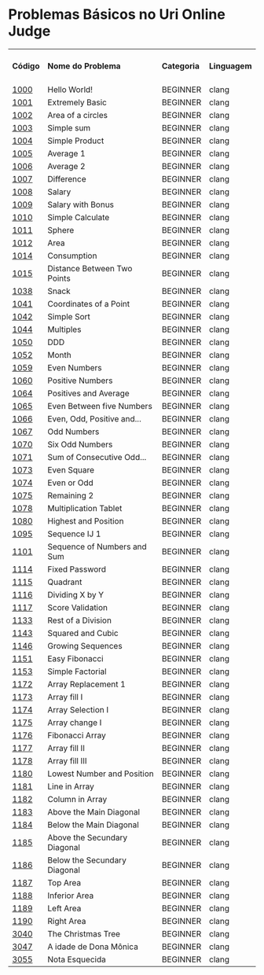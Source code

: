 # Problemas Básicos no Uri Online Judge

<table>
    <tr>
        <td><h4>Código</h4></td>
        <td><h4>Nome do Problema</h4></td>
        <td><h4>Categoria</h4></td>
        <td><h4>Linguagem</h4></td>
    </tr>
    <tr>
            <td><a href="https://github.com/codeYann/uri-clang/blob/master/src/beginner/1000.c" _target="blank">1000</a></td>
            <td>Hello World!</td>
            <td>BEGINNER</td>
            <td>clang</td>
    </tr>
    <tr>
            <td><a href="https://github.com/codeYann/uri-clang/blob/master/src/beginner/1001.c" _target="blank">1001</a></td>
            <td>Extremely Basic</td>
            <td>BEGINNER</td>
            <td>clang</td>
    </tr>
    <tr>
            <td><a href="https://github.com/codeYann/uri-clang/blob/master/src/beginner/1002.c" _target="blank">1002</a></td>
            <td>Area of a circles</td>
            <td>BEGINNER</td>
            <td>clang</td>
    </tr>
    <tr>
            <td><a href="https://github.com/codeYann/uri-clang/blob/master/src/beginner/1003.c" _target="blank">1003</a></td>
            <td>Simple sum</td>
            <td>BEGINNER</td>
            <td>clang</td>
    </tr>
    <tr>
            <td><a href="https://github.com/codeYann/uri-clang/blob/master/src/beginner/1004.c" _target="blank">1004</a></td>
            <td>Simple Product</td>
            <td>BEGINNER</td>
            <td>clang</td>
    </tr>
    <tr>
            <td><a href="https://github.com/codeYann/uri-clang/blob/master/src/beginner/1005.c" _target="blank">1005</a></td>
            <td>Average 1</td>
            <td>BEGINNER</td>
            <td>clang</td>
    </tr>
    <tr>
            <td><a href="https://github.com/codeYann/uri-clang/blob/master/src/beginner/1006.c" _target="blank">1006</a></td>
            <td>Average 2</td>
            <td>BEGINNER</td>
            <td>clang</td>
    </tr>
    <tr>
            <td><a href="https://github.com/codeYann/uri-clang/blob/master/src/beginner/1007.c" _target="blank">1007</a></td>
            <td>Difference</td>
            <td>BEGINNER</td>
            <td>clang</td>
    </tr>
    <tr>
            <td><a href="https://github.com/codeYann/uri-clang/blob/master/src/beginner/1008.c" _target="blank">1008</a></td>
            <td>Salary</td>
            <td>BEGINNER</td>
            <td>clang</td>
    </tr>
    <tr>
            <td><a href="https://github.com/codeYann/uri-clang/blob/master/src/beginner/1009.c" _target="blank">1009</a></td>
            <td>Salary with Bonus</td>
            <td>BEGINNER</td>
            <td>clang</td>
    </tr>
    <tr>
            <td><a href="https://github.com/codeYann/uri-clang/blob/master/src/beginner/1010.C" _target="blank">1010</a></td>
            <td>Simple Calculate</td>
            <td>BEGINNER</td>
            <td>clang</td>
    </tr>
    <tr>
            <td><a href="https://github.com/codeYann/uri-clang/blob/master/src/beginner/1011.c" _target="blank">1011</a></td>
            <td>Sphere</td>
            <td>BEGINNER</td>
            <td>clang</td>
    </tr>
    <tr>
            <td><a href="https://github.com/codeYann/uri-clang/blob/master/src/beginner/1012.c" _target="blank">1012</a></td>
            <td>Area</td>
            <td>BEGINNER</td>
            <td>clang</td>
    </tr>
    <tr>
            <td><a href="https://github.com/codeYann/uri-clang/blob/master/src/beginner/1014.c" _target="blank">1014</a></td>
            <td>Consumption</td>
            <td>BEGINNER</td>
            <td>clang</td>
    </tr>
    <tr>
            <td><a href="https://github.com/codeYann/uri-clang/blob/master/src/beginner/1015.c" _target="blank">1015</a></td>
            <td>Distance Between Two Points</td>
            <td>BEGINNER</td>
            <td>clang</td>
    </tr>
    <tr>
            <td><a href="https://github.com/codeYann/uri-clang/blob/master/src/beginner/1038.c" _target="blank">1038</a></td>
            <td>Snack</td>
            <td>BEGINNER</td>
            <td>clang</td>
    </tr>
    <tr>
            <td><a href="https://github.com/codeYann/uri-clang/blob/master/src/beginner/1041.c" _target="blank">1041</a></td>
            <td>Coordinates of a Point</td>
            <td>BEGINNER</td>
            <td>clang</td>
    </tr>
    <tr>
            <td><a href="https://github.com/codeYann/uri-clang/blob/master/src/beginner/1042.c" _target="blank">1042</a></td>
            <td>Simple Sort</td>
            <td>BEGINNER</td>
            <td>clang</td>
    </tr>
    <tr>
            <td><a href="https://github.com/codeYann/uri-clang/blob/master/src/beginner/1044.c" _target="blank">1044</a></td>
            <td>Multiples</td>
            <td>BEGINNER</td>
            <td>clang</td>
    </tr>
    <tr>
            <td><a href="https://github.com/codeYann/uri-clang/blob/master/src/beginner/1050.c" _target="blank">1050</a></td>
            <td>DDD</td>
            <td>BEGINNER</td>
            <td>clang</td>
    </tr>
    <tr>
            <td><a href="https://github.com/codeYann/uri-clang/blob/master/src/beginner/1052.c" _target="blank">1052</a></td>
            <td>Month</td>
            <td>BEGINNER</td>
            <td>clang</td>
    </tr>
    <tr>
            <td><a href="https://github.com/codeYann/uri-clang/blob/master/src/beginner/1059.c" _target="blank">1059</a></td>
            <td>Even Numbers</td>
            <td>BEGINNER</td>
            <td>clang</td>
    </tr>
    <tr>
            <td><a href="https://github.com/codeYann/uri-clang/blob/master/src/beginner/1060.c" _target="blank">1060</a></td>
            <td>Positive Numbers</td>
            <td>BEGINNER</td>
            <td>clang</td>
    </tr>
    <tr>
            <td><a href="https://github.com/codeYann/uri-clang/blob/master/src/beginner/1064.c" _target="blank">1064</a></td>
            <td>Positives and Average</td>
            <td>BEGINNER</td>
            <td>clang</td>
    </tr>
    <tr>
            <td><a href="https://github.com/codeYann/uri-clang/blob/master/src/beginner/1065.c" _target="blank">1065</a></td>
            <td>Even Between five Numbers</td>
            <td>BEGINNER</td>
            <td>clang</td>
    </tr>
    <tr>
            <td><a href="https://github.com/codeYann/uri-clang/blob/master/src/beginner/1066.c" _target="blank">1066</a></td>
            <td>Even, Odd, Positive and...</td>
            <td>BEGINNER</td>
            <td>clang</td>
    </tr>
    <tr>
            <td><a href="https://github.com/codeYann/uri-clang/blob/master/src/beginner/1067.c" _target="blank">1067</a></td>
            <td>Odd Numbers</td>
            <td>BEGINNER</td>
            <td>clang</td>
    </tr>
    <tr>
            <td><a href="https://github.com/codeYann/uri-clang/blob/master/src/beginner/1070.c" _target="blank">1070</a></td>
            <td>Six Odd Numbers</td>
            <td>BEGINNER</td>
            <td>clang</td>
    </tr>
    <tr>
            <td><a href="https://github.com/codeYann/uri-clang/blob/master/src/beginner/1071.c" _target="blank">1071</a></td>
            <td>Sum of Consecutive Odd...</td>
            <td>BEGINNER</td>
            <td>clang</td>
    </tr>
    <tr>
            <td><a href="https://github.com/codeYann/uri-clang/blob/master/src/beginner/1073.c" _target="blank">1073</a></td>
            <td>Even Square</td>
            <td>BEGINNER</td>
            <td>clang</td>
    </tr>
    <tr>
            <td><a href="https://github.com/codeYann/uri-clang/blob/master/src/beginner/1074.c" _target="blank">1074</a></td>
            <td>Even or Odd</td>
            <td>BEGINNER</td>
            <td>clang</td>
    </tr>
    <tr>
            <td><a href="https://github.com/codeYann/uri-clang/blob/master/src/beginner/1075.c" _target="blank">1075</a></td>
            <td>Remaining 2</td>
            <td>BEGINNER</td>
            <td>clang</td>
    </tr>
    <tr>
            <td><a href="https://github.com/codeYann/uri-clang/blob/master/src/beginner/1078.c" _target="blank">1078</a></td>
            <td>Multiplication Tablet</td>
            <td>BEGINNER</td>
            <td>clang</td>
    </tr>
    <tr>
            <td><a href="https://github.com/codeYann/uri-clang/blob/master/src/beginner/1080.c" _target="blank">1080</a></td>
            <td>Highest and Position</td>
            <td>BEGINNER</td>
            <td>clang</td>
    </tr>
    <tr>
            <td><a href="https://github.com/codeYann/uri-clang/blob/master/src/beginner/1095.c" _target="blank">1095</a></td>
            <td>Sequence IJ 1</td>
            <td>BEGINNER</td>
            <td>clang</td>
    </tr>
    <tr>
            <td><a href="https://github.com/codeYann/uri-clang/blob/master/src/beginner/1101.c" _target="blank">1101</a></td>
            <td>Sequence of Numbers and Sum</td>
            <td>BEGINNER</td>
            <td>clang</td>
    </tr>  
    <tr>
            <td><a href="https://github.com/codeYann/uri-clang/blob/master/src/beginner/1114.c" _target="blank">1114</a></td>
            <td>Fixed Password</td>
            <td>BEGINNER</td>
            <td>clang</td>
    </tr>
    <tr>
            <td><a href="https://github.com/codeYann/uri-clang/blob/master/src/beginner/1115.c" _target="blank">1115</a></td>
            <td>Quadrant</td>
            <td>BEGINNER</td>
            <td>clang</td>
    </tr>
    <tr>
            <td><a href="https://github.com/codeYann/uri-clang/blob/master/src/beginner/1116.c" _target="blank">1116</a></td>
            <td>Dividing X by Y</td>
            <td>BEGINNER</td>
            <td>clang</td>
    </tr>
    <tr>
            <td><a href="https://github.com/codeYann/uri-clang/blob/master/src/beginner/1117.c" _target="blank">1117</a></td>
            <td>Score Validation</td>
            <td>BEGINNER</td>
            <td>clang</td>
    </tr>
    <tr>
            <td><a href="https://github.com/codeYann/uri-clang/blob/master/src/beginner/1133.c" _target="blank">1133</a></td>
            <td>Rest of a Division</td>
            <td>BEGINNER</td>
            <td>clang</td>
    </tr>
    <tr>
            <td><a href="https://github.com/codeYann/uri-clang/blob/master/src/beginner/1143.c" _target="blank">1143</a></td>
            <td>Squared and Cubic</td>
            <td>BEGINNER</td>
            <td>clang</td>
    </tr>
    <tr>
            <td><a href="https://github.com/codeYann/uri-clang/blob/master/src/beginner/1146.c" _target="blank">1146</a></td>
            <td>Growing Sequences</td>
            <td>BEGINNER</td>
            <td>clang</td>
    </tr>
    <tr>
            <td><a href="https://github.com/codeYann/uri-clang/blob/master/src/beginner/1151.c" _target="blank">1151</a></td>
            <td>Easy Fibonacci</td>
            <td>BEGINNER</td>
            <td>clang</td>
    </tr>
    <tr>
            <td><a href="https://github.com/codeYann/uri-clang/blob/master/src/beginner/1153.c" _target="blank">1153</a></td>
            <td>Simple Factorial</td>
            <td>BEGINNER</td>
            <td>clang</td>
    </tr> 
    <tr>
            <td><a href="https://github.com/codeYann/uri-clang/blob/master/src/beginner/1172.c" _target="blank">1172</a></td>
            <td>Array Replacement 1</td>
            <td>BEGINNER</td>
            <td>clang</td>
    </tr>
    <tr>
            <td><a href="https://github.com/codeYann/uri-clang/blob/master/src/beginner/1173.c" _target="blank">1173</a></td>
            <td>Array fill I</td>
            <td>BEGINNER</td>
            <td>clang</td>
    </tr>
    <tr>
            <td><a href="https://github.com/codeYann/uri-clang/blob/master/src/beginner/1174.c" _target="blank">1174</a></td>
            <td>Array Selection I</td>
            <td>BEGINNER</td>
            <td>clang</td>
    </tr>
    <tr>
            <td><a href="https://github.com/codeYann/uri-clang/blob/master/src/beginner/1175.c" _target="blank">1175</a></td>
            <td>Array change I</td>
            <td>BEGINNER</td>
            <td>clang</td>
    </tr>
    <tr>
            <td><a href="https://github.com/codeYann/uri-clang/blob/master/src/beginner/1176.c" _target="blank">1176</a></td>
            <td>Fibonacci Array</td>
            <td>BEGINNER</td>
            <td>clang</td>
    </tr>
    <tr>
            <td><a href="https://github.com/codeYann/uri-clang/blob/master/src/beginner/1177.c" _target="blank">1177</a></td>
            <td>Array fill II</td>
            <td>BEGINNER</td>
            <td>clang</td>
    </tr>
    <tr>
            <td><a href="https://github.com/codeYann/uri-clang/blob/master/src/beginner/1178.c" _target="blank">1178</a></td>
            <td>Array fill III</td>
            <td>BEGINNER</td>
            <td>clang</td>
    </tr>
    <tr>
            <td><a href="https://github.com/codeYann/uri-clang/blob/master/src/beginner/1180.c" _target="blank">1180</a></td>
            <td>Lowest Number and Position</td>
            <td>BEGINNER</td>
            <td>clang</td>
    </tr>
    <tr>
            <td><a href="https://github.com/codeYann/uri-clang/blob/master/src/beginner/1181.c" _target="blank">1181</a></td>
            <td>Line in Array</td>
            <td>BEGINNER</td>
            <td>clang</td>
    </tr>
    <tr>
            <td><a href="https://github.com/codeYann/uri-clang/blob/master/src/beginner/1182.c" _target="blank">1182</a></td>
            <td>Column in Array</td>
            <td>BEGINNER</td>
            <td>clang</td>
    </tr>
    <tr>
            <td><a href="https://github.com/codeYann/uri-clang/blob/master/src/beginner/1183.c" _target="blank">1183</a></td>
            <td>Above the Main Diagonal</td>
            <td>BEGINNER</td>
            <td>clang</td>
    </tr>
    <tr>
            <td><a href="https://github.com/codeYann/uri-clang/blob/master/src/beginner/1184.c" _target="blank">1184</a></td>
            <td>Below the Main Diagonal</td>
            <td>BEGINNER</td>
            <td>clang</td>
    </tr>
    <tr>
            <td><a href="https://github.com/codeYann/uri-clang/blob/master/src/beginner/1185.c" _target="blank">1185</a></td>
            <td>Above the Secundary Diagonal</td>
            <td>BEGINNER</td>
            <td>clang</td>
    </tr>
    <tr>
            <td><a href="https://github.com/codeYann/uri-clang/blob/master/src/beginner/1186.c" _target="blank">1186</a></td>
            <td>Below the Secundary Diagonal</td>
            <td>BEGINNER</td>
            <td>clang</td>
    </tr>
    <tr>
            <td><a href="https://github.com/codeYann/uri-clang/blob/master/src/beginner/1187.c" _target="blank">1187</a></td>
            <td>Top Area</td>
            <td>BEGINNER</td>
            <td>clang</td>
    </tr>
    <tr>
            <td><a href="https://github.com/codeYann/uri-clang/blob/master/src/beginner/1188.c" _target="blank">1188</a></td>
            <td>Inferior Area</td>
            <td>BEGINNER</td>
            <td>clang</td>
    </tr>   
    <tr>
            <td><a href="https://github.com/codeYann/uri-clang/blob/master/src/beginner/1189.c" _target="blank">1189</a></td>
            <td>Left Area</td>
            <td>BEGINNER</td>
            <td>clang</td>
    </tr>
    <tr>
            <td><a href="https://github.com/codeYann/uri-clang/blob/master/src/beginner/1190.c" _target="blank">1190</a></td>
            <td>Right Area</td>
            <td>BEGINNER</td>
            <td>clang</td>
    </tr>
    <tr>
            <td><a href="https://github.com/codeYann/uri-clang/blob/master/src/beginner/3040.c" _target="blank">3040</a></td>
            <td>The Christmas Tree</td>
            <td>BEGINNER</td>
            <td>clang</td>
    </tr>
    <tr>
            <td><a href="https://github.com/codeYann/uri-clang/blob/master/src/beginner/3047.c" _target="blank">3047</a></td>
            <td>A idade de Dona Mônica</td>
            <td>BEGINNER</td>
            <td>clang</td>
    </tr>
    <tr>
            <td><a href="https://github.com/codeYann/uri-clang/blob/master/src/beginner/3055.c" _target="blank">3055</a></td>
            <td>Nota Esquecida</td>
            <td>BEGINNER</td>
            <td>clang</td>
    </tr>                
</table>
